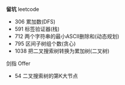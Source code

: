 **留坑**
leetcode
- 306 累加数(DFS)
- 591 标签验证器(栈)
- 712 两个字符串的最小ASCII删除和(动态规划)
- 795 区间子树组个数(贪心)
- 1038 把二叉搜索树转换为累加树(二叉树)

剑指 Offer
- 54 二叉搜索树的第K大节点